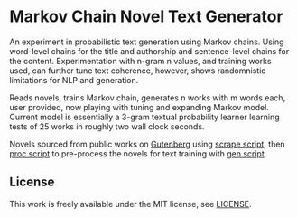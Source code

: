 # Markov Chain Novel Text Generator

An experiment in probabilistic text generation using Markov chains. Using word-level chains for the title and authorship and sentence-level chains for the content. Experimentation with n-gram n values, and training works used, can further tune text coherence, however, shows randomnistic limitations for NLP and generation.

Reads novels, trains Markov chain, generates n works with m words each, user provided, now playing with tuning and expanding Markov model. Current model is essentially a 3-gram textual probability learner learning tests of 25 works in roughly two wall clock seconds.

Novels sourced from public works on [Gutenberg](https://www.gutenberg.org/) using [scrape script](./scrape.py), then [proc script](./proc.py) to pre-process the novels for text training with [gen script](./gen.py).

## License

This work is freely available under the MIT license, see [LICENSE](./LICENSE).
